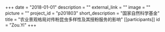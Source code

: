 +++
date = "2018-01-01"
description = ""
external_link = ""
image = ""
picture = ""
project_id = "p201803"
short_description = "国家自然科学基金"
title = "农业景观格局对传粉昆虫多样性及其授粉服务的影响"
[[participants]]
    id = "Zou.Yi"
+++
